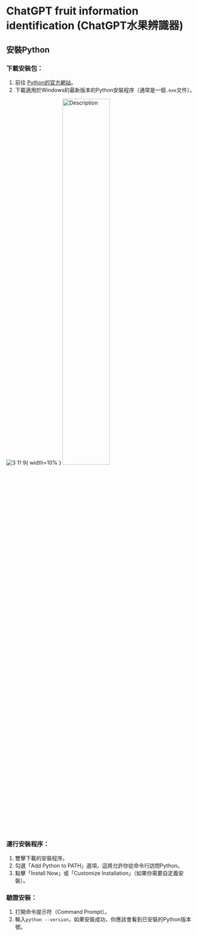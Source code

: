 # ChatGPT fruit information identification (ChatGPT水果辨識器)
## 安裝Python
### 下載安裝包：

1. 前往 [Python的官方網站](https://www.python.org/downloads/)。
2. 下載適用於Windows的最新版本的Python安裝程序（通常是一個`.exe`文件）。

![3 11 9](https://github.com/CYH109002/google/assets/129057021/83d78bc8-00d8-48eb-bd3b-e6add6d6e0ef){ width=10% }
<img src="[path/to/image.jpg](https://github.com/CYH109002/google/assets/129057021/83d78bc8-00d8-48eb-bd3b-e6add6d6e0ef)" alt="Description" style="width:50%;">

### 運行安裝程序：


1. 雙擊下載的安裝程序。
2. 勾選「Add Python to PATH」選項，這將允許你從命令行訪問Python。
3. 點擊「Install Now」或「Customize Installation」（如果你需要自定義安裝）。

### 驗證安裝：

1. 打開命令提示符（Command Prompt）。
2. 輸入`python --version`，如果安裝成功，你應該會看到已安裝的Python版本號。



